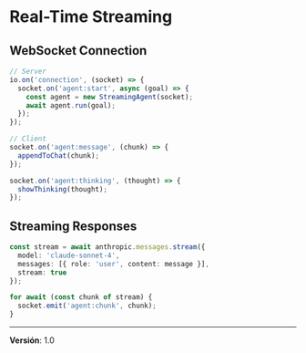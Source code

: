 # Real-Time Streaming

## WebSocket Connection

```typescript
// Server
io.on('connection', (socket) => {
  socket.on('agent:start', async (goal) => {
    const agent = new StreamingAgent(socket);
    await agent.run(goal);
  });
});

// Client
socket.on('agent:message', (chunk) => {
  appendToChat(chunk);
});

socket.on('agent:thinking', (thought) => {
  showThinking(thought);
});
```

## Streaming Responses

```typescript
const stream = await anthropic.messages.stream({
  model: 'claude-sonnet-4',
  messages: [{ role: 'user', content: message }],
  stream: true
});

for await (const chunk of stream) {
  socket.emit('agent:chunk', chunk);
}
```

---

**Versión**: 1.0
